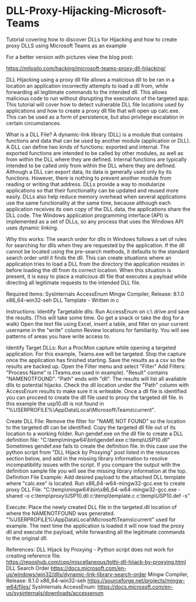 # DLL-Proxy-Hijacking-Microsoft-Teams
Tutorial covering how to discover DLLs for Hijacking and how to create proxy DLLS using Microsoft Teams as an example

For a better version with pictures view the blog post:   

https://milosilo.com/hacking/microsoft-teams-proxy-dll-hijacking/


DLL Hijacking using a proxy dll file allows a malicious dll to be ran in a location an application incorrectly attempts to load a dll from, while forwarding all
legitimate commands to the intended dll. This allows malicious code to run without disrupting the executions of the targeted app. This tutorial will cover
how to detect vulnerable DLL file locations used by applications and how to create a proxy dll file that will open up calc.exe. This can be used as a form of
persistence, but also privilege escalation in certain circumstances.

What is a DLL File?
A dynamic-link library (DLL) is a module that contains functions and data that can be used by another module (application or DLL).
A DLL can define two kinds of functions: exported and internal. The exported functions are intended to be called by other modules, as well as from within
the DLL where they are defined. Internal functions are typically intended to be called only from within the DLL where they are defined. Although a DLL can
export data, its data is generally used only by its functions. However, there is nothing to prevent another module from reading or writing that address.
DLLs provide a way to modularize applications so that their functionality can be updated and reused more easily. DLLs also help reduce memory overhead
when several applications use the same functionality at the same time, because although each application receives its own copy of the DLL data, the
applications share the DLL code.
The Windows application programming interface (API) is implemented as a set of DLLs, so any process that uses the Windows API uses dynamic linking.

Why this works:
The search order for dlls in Windows follows a set of rules for searching for dlls when they are requested by the application. If the dll cannot be located
using the pre-search methods, it defaults to the standard search order until it finds the dll. This can create situations where an application tries to load a
DLL from the directory the application resides in before loading the dll from its correct location. When this situation is present, it is easy to place a
malicious dll file that executes a payload while directing all legitimate requests to the intended DLL file.

Required Items:
SysInternals AccessEnum
Mingw Compiler, Release: 8.1.0 x86_64-win32-seh
DLL Template - Written in c

Instructions:
Identify Targetable dlls:
Run AccessEnum on c:\ drive and save the results. (This will take some time. Go get a snack or take the dog for a walk)
Open the text file using Excel, insert a table, and filter on your current username in the "write" column
Review locations for familiarity. You will see patterns of areas you have write access to.

Identify Target DLLs:
Run a ProcMon capture while opening a targeted application. For this example, Teams.exe will be targeted.
Stop the capture once the application has finished starting.
Save the results as a csv so the results are backed up.
Open the Filter menu and select "Filter"
Add Filters:
"Process Name" is <targeted app executable file>(Teams.exe used in example).
"Result" contains "NAMENOTFOUND".
"Path" ends with "dll".
The results will list all available dlls to potential hijacks.
Check the dll location under the "Path" column with AccessEnum results to make sure it is writeable.
Once a dll file is identified you can proceed to create the dll file used to proxy the targeted dll file.
In this example the usp10.dll is not found in "%USERPROFILE%\AppData\Local\Microsoft\Teams\current".

Create DLL File:
Remove the filter for "NAME NOT FOUND" so the location to the targeted dll can be identified.
Copy the targeted dll file out of its location to a working folder.
Run gendef.exe on the dll file to create a DLL definition file:
"C:\temp\mingw64\bin\gendef.exe c:\temp\USP10.dll"
Sometimes gendef.exe fails to create the definition file. In this case use the python script from "DLL Hijack by Proxying" post listed in the
resources section below, and add in the missing library information to resolve incompatibility issues with the script. If you compare the
output with the definition sample file you will see the missing library information at the top.
Definition File Example:
Add desired payload to the attached DLL template where "calc.exe" is located.
Run x86_64-w64-mingw32-gcc.exe to create proxy DLL File:
"C:\temp\mingw64\bin\x86_64-w64-mingw32-gcc.exe -shared -o c:\temp\proxy\USP10.dll c:\temp\template.c c:\temp\USP10.def -s"

Execute:
Place the newly created DLL file in the targeted.dll location of where the NAMENOTFOUND was generated.
"%USERPROFILE%\AppData\Local\Microsoft\Teams\current" used for example.
The next time the application is loaded it will now load the proxy dll and execute the payload, while forwarding all the legitimate commands to the
original dll.

References:
DLL Hijack by Proxying - Python script does not work for creating reference file.  
https://reposhub.com/cpp/miscellaneous/tothi-dll-hijack-by-proxying.html
DLL Search Order
https://docs.microsoft.com/en-us/windows/win32/dlls/dynamic-link-library-search-order
Mingw Compiler, Release: 8.1.0 x86_64-win32-seh
https://sourceforge.net/projects/mingw-w64/files/
SysInternals AccessEnum:
https://docs.microsoft.com/en-us/sysinternals/downloads/accessenum
